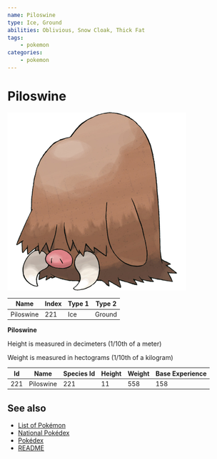 ```yaml
---
name: Piloswine
type: Ice, Ground
abilities: Oblivious, Snow Cloak, Thick Fat
tags:
    - pokemon
categories:
    - pokemon
---
```


# Piloswine


![Piloswine](images/221.png)

| **Name** | **Index** | **Type 1** | **Type 2** |
|----|----|----|----|
| Piloswine | 221 | Ice | Ground  |

**Piloswine** 


Height is measured in decimeters (1/10th of a meter)

Weight is measured in hectograms (1/10th of a kilogram)

| **Id** | **Name** | **Species Id** | **Height** | **Weight** | **Base Experience** |
|--------|----------|----------------|------------|------------|---------------------|
| 221 | Piloswine | 221 | 11 | 558 | 158 |


## See also

- [List of Pokémon](../pokemon.md)
- [National Pokédex](../national_pokedex.md)
- [Pokédex](../pokedex.md)
- [README](../README.md)
